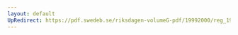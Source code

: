 ```yaml
---
layout: default
UpRedirect: https://pdf.swedeb.se/riksdagen-volumeG-pdf/19992000/reg_19992000/reg_19992000_0073.pdf
---
```

